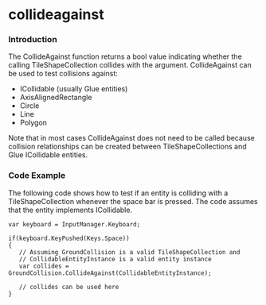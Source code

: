 # collideagainst

### Introduction

The CollideAgainst function returns a bool value indicating whether the calling TileShapeCollection collides with the argument. CollideAgainst can be used to test collisions against:

* ICollidable (usually Glue entities)
* AxisAlignedRectangle
* Circle
* Line
* Polygon

Note that in most cases CollideAgainst does not need to be called because collision relationships can be created between TileShapeCollections and Glue ICollidable entities.

### Code Example

The following code shows how to test if an entity is colliding with a TileShapeCollection whenever the space bar is pressed. The code assumes that the entity implements ICollidable.

```lang:c#
var keyboard = InputManager.Keyboard;

if(keyboard.KeyPushed(Keys.Space))
{
   // Assuming GroundCollision is a valid TileShapeCollection and
   // CollidableEntityInstance is a valid entity instance
   var collides = GroundCollision.CollideAgainst(CollidableEntityInstance);
   
   // collides can be used here
}
```

&#x20;
